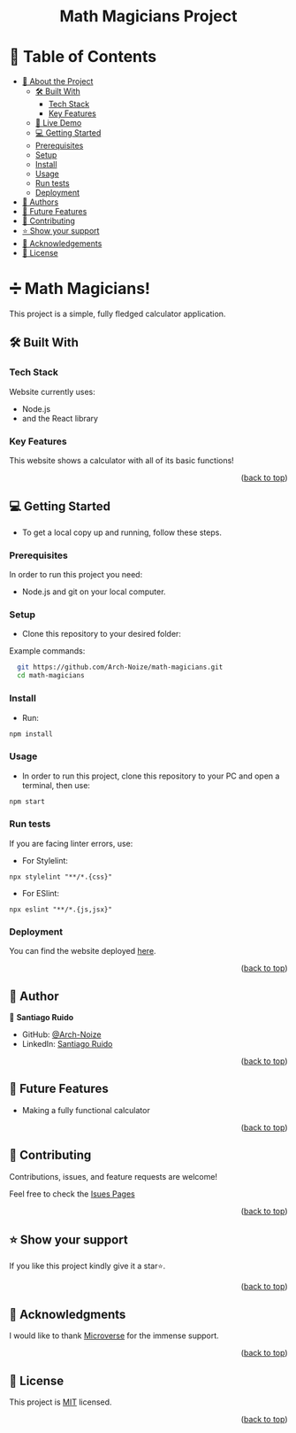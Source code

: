 <a name="readme-top"></a>

<div align="center">
  <h1><b>Math Magicians Project</b></h1>
</div>

# 📗 Table of Contents

- [📖 About the Project](#about-project)
  - [🛠 Built With](#built-with)
    - [Tech Stack](#tech-stack)
    - [Key Features](#key-features)
  - [🚀 Live Demo](#live-demo)
  - [💻 Getting Started](#getting-started)
  - [Prerequisites](#prerequisites)
  - [Setup](#setup)
  - [Install](#install)
  - [Usage](#usage)
  - [Run tests](#run-tests)
  - [Deployment](#deployment)
- [👥 Authors](#authors)
- [🔭 Future Features](#future-features)
- [🤝 Contributing](#contributing)
- [⭐️ Show your support](#support)
- [🙏 Acknowledgements](#acknowledgements)
- [📝 License](#license)

<!-- PROJECT DESCRIPTION -->

# ➗ Math Magicians! <a name="about-project"></a>

This project is a simple, fully fledged calculator application.

## 🛠 Built With <a name="built-with"></a>

### Tech Stack <a name="tech-stack"></a>
Website currently uses:
- Node.js
- and the React library

<!-- Features -->

### Key Features <a name="key-features"></a>
This website shows a calculator with all of its basic functions!

<p align="right">(<a href="#readme-top">back to top</a>)</p>

<!-- GETTING STARTED -->

## 💻 Getting Started <a name="getting-started"></a>

- To get a local copy up and running, follow these steps.

### Prerequisites

In order to run this project you need:
- Node.js and git on your local computer.
 
### Setup

- Clone this repository to your desired folder:

Example commands:

```sh
  git https://github.com/Arch-Noize/math-magicians.git
  cd math-magicians
```

### Install

- Run:
```sh
npm install
```

### Usage

- In order to run this project, clone this repository to your PC and open a terminal, then use:
```sh
npm start
```

### Run tests

If you are facing linter errors, use:

- For Stylelint:

```
npx stylelint "**/*.{css}"
```

- For ESlint:

```
npx eslint "**/*.{js,jsx}"
```

### Deployment

You can find the website deployed [here](https://math-magicians-g4p8.onrender.com/).

<p align="right">(<a href="#readme-top">back to top</a>)</p>

  <!-- AUTHORS -->

## 👥 Author <a name="authors"></a>

👤 **Santiago Ruido**

- GitHub: [@Arch-Noize](https://github.com/Arch-Noize)
- LinkedIn: [Santiago Ruido](https://www.linkedin.com/in/santiago-ruido-a1404880/)

<p align="right">(<a href="#readme-top">back to top</a>)</p>

## 🔭 Future Features <a name="future-features"></a>

- Making a fully functional calculator

<p align="right">(<a href="#readme-top">back to top</a>)</p>


<!-- CONTRIBUTING -->

## 🤝 Contributing <a name="contributing"></a>

Contributions, issues, and feature requests are welcome!

Feel free to check the [Isues Pages](https://github.com/Arch-Noize/math-magicians/issues)

<p align="right">(<a href="#readme-top">back to top</a>)</p>

<!-- SUPPORT -->

## ⭐️ Show your support <a name="support"></a>

If you like this project kindly give it a star⭐️.

<p align="right">(<a href="#readme-top">back to top</a>)</p>

<!-- ACKNOWLEDGEMENTS -->

## 🙏 Acknowledgments <a name="acknowledgements"></a>

I would like to thank [Microverse](https://github.com/microverseinc) for the immense support.

<p align="right">(<a href="#readme-top">back to top</a>)</p>

<!-- LICENSE -->

## 📝 License <a name="license"></a>

This project is [MIT](./LICENSE) licensed.

<p align="right">(<a href="#readme-top">back to top</a>)</p>
